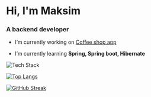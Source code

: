 <h1 align="left">Hi, I'm Maksim</h1>
<h3 align="left">A backend developer</h3>

- I’m currently working on [Coffee shop app](https://github.com/Shimady563/coffee-shop-app)

- I’m currently learning **Spring, Spring boot, Hibernate**

<p align="left">
</p>

![Tech Stack](https://github-readme-tech-stack.vercel.app/api/cards?title=Tech+Stack&borderRadius=5&showBorder=false&lineCount=1&bg=%230D1117&badge=%23161B22&border=%2321262D&titleColor=%2358A6FF&line1=spring%2CSpring%2C41a317%3Bhibernate%2CHibernate%2C636363%3Bpostgresql%2Cpostgresql%2C395eed%3B)

[![Top Langs](https://github-readme-stats.vercel.app/api/top-langs/?username=Shimady563&layout=donut&hide_border=true&border_radius=5&card_width=340)](https://github.com/anuraghazra/github-readme-stats)

[![GitHub Streak](https://streak-stats.demolab.com?user=Shimady563&theme=github-dark&hide_border=true&border_radius=5&card_width=340)](https://git.io/streak-stats)
